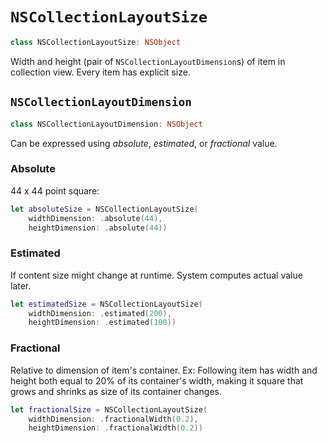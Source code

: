 # `NSCollectionLayoutSize`

```swift
class NSCollectionLayoutSize: NSObject
```

Width and height (pair of `NSCollectionLayoutDimension`s) of item in collection view. Every item has explicit size.

## `NSCollectionLayoutDimension`

```swift
class NSCollectionLayoutDimension: NSObject
```

Can be expressed using *absolute*, *estimated*, or *fractional* value.

### Absolute

44 x 44 point square:

```swift
let absoluteSize = NSCollectionLayoutSize(
    widthDimension: .absolute(44),
    heightDimension: .absolute(44))
```

### Estimated

If content size might change at runtime. System computes actual value later.

```swift
let estimatedSize = NSCollectionLayoutSize(
    widthDimension: .estimated(200),
    heightDimension: .estimated(100))
```

### Fractional

Relative to dimension of item's container. Ex: Following item has width and height both equal to 20% of its container's width, making it square that grows and shrinks as size of its container changes.

```swift
let fractionalSize = NSCollectionLayoutSize(
    widthDimension: .fractionalWidth(0.2),
    heightDimension: .fractionalWidth(0.2))
```
